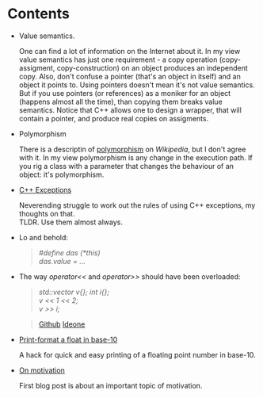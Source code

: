 
<div id="contents">

#   Contents

  * Value semantics. 

    One can find a lot of information on the Internet about it. In my view value semantics has 
    just one requirement - a copy operation (copy-assigment, copy-construction) on an object 
    produces an independent copy. Also, don't confuse a pointer (that's an object in itself) and 
    an object it points to. Using pointers doesn't mean it's not value semantics. But if you use
    pointers (or references) as a moniker for an object (happens almost all the time), than copying 
    them breaks value semantics. Notice that C++ allows one to design a wrapper, that will contain 
    a pointer, and produce real copies on assigments.


  * Polymorphism
    
    There is a descriptin of [polymorphism](https://en.wikipedia.org/wiki/Polymorphism_%28computer_science%29)
    on _Wikipedia_, but I don't agree with it. In my view polymorphism is any change in the execution path.
    If you rig a class with a parameter that changes the behaviour of an object: it's polymorphism.


  * [C++ Exceptions](exceptions.html)

    Neverending struggle to work out the rules of using C++ exceptions, my thoughts on that.  
    TLDR. Use them almost always.


  * Lo and behold: 

    >_#define das (*this)_  
    >_das.value = ..._


  * The way *operator<<* and *operator>>* should have been overloaded:

    >*std::vector<int> v{}; int i{};*  
    >*v << 1 << 2;*  
    >*v >> i;*
    
    >[Github](https://github.com/alexpolt/poetry/blob/master/vector-push.cpp) [Ideone](http://ideone.com/glqESs)


  * [Print-format a float in base-10](print-fp.html)  
  
    A hack for quick and easy printing of a floating point number in base-10.


  * [On motivation](motivation.html)  
  
    First blog post is about an important topic of motivation.

</div><!-- contents -->

